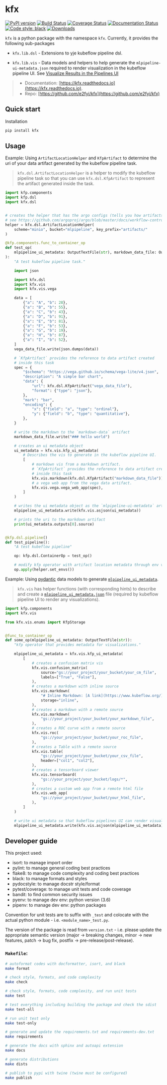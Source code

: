 # kfx

[![PyPI version](https://badge.fury.io/py/kfx.svg)](https://badge.fury.io/py/kfx)
[![Build Status](https://travis-ci.org/e2fyi/kfx.svg?branch=master)](https://travis-ci.org/e2fyi/kfx)
[![Coverage Status](https://coveralls.io/repos/github/e2fyi/kfx/badge.svg?branch=master)](https://coveralls.io/github/e2fyi/kfx?branch=master)
[![Documentation Status](https://readthedocs.org/projects/kfx/badge/?version=latest)](https://kfx.readthedocs.io/en/latest/?badge=latest)
[![Code style: black](https://img.shields.io/badge/code%20style-black-000000.svg)](https://github.com/psf/black)
[![Downloads](https://pepy.tech/badge/kfx/month)](https://pepy.tech/project/kfx/month)

`kfx` is a python package with the namespace `kfx`. Currently, it provides the
following sub-packages

- `kfx.lib.dsl` - Extensions to yje kubeflow pipeline dsl.

- `kfx.lib.vis` - Data models and helpers to help generate the `mlpipeline-ui-metadata.json` required to render visualization in the kubeflow pipeline UI. See [Visualize Results in the Pipelines UI](https://www.kubeflow.org/docs/pipelines/sdk/output-viewer/)

> - Documentation: [https://kfx.readthedocs.io](https://kfx.readthedocs.io).
> - Repo: [https://github.com/e2fyi/kfx](https://github.com/e2fyi/kfx)

## Quick start

Installation

```bash
pip install kfx
```

## Usage

Example: Using `ArtifactLocationHelper` and `KfpArtifact` to determine the
uri of your data artifact generated by the kubeflow pipeline task.

> `kfx.dsl.ArtifactLocationHelper` is a helper to modify the kubeflow pipeline task
> so that you can use `kfx.dsl.KfpArtifact` to represent the artifact generated
> inside the task.

```python
import kfp.components
import kfp.dsl
import kfx.dsl


# creates the helper that has the argo configs (tells you how artifacts will be stored)
# see https://github.com/argoproj/argo/blob/master/docs/workflow-controller-configmap.yaml
helper = kfx.dsl.ArtifactLocationHelper(
    scheme="minio", bucket="mlpipeline", key_prefix="artifacts/"
)

@kfp.components.func_to_container_op
def test_op(
    mlpipeline_ui_metadata: OutputTextFile(str), markdown_data_file: OutputTextFile(str)
):
    "A test kubeflow pipeline task."

    import json

    import kfx.dsl
    import kfx.vis
    import kfx.vis.vega

    data = [
        {"a": "A", "b": 28},
        {"a": "B", "b": 55},
        {"a": "C", "b": 43},
        {"a": "D", "b": 91},
        {"a": "E", "b": 81},
        {"a": "F", "b": 53},
        {"a": "G", "b": 19},
        {"a": "H", "b": 87},
        {"a": "I", "b": 52},
    ]
    vega_data_file.write(json.dumps(data))

    # `KfpArtifact` provides the reference to data artifact created
    # inside this task
    spec = {
        "$schema": "https://vega.github.io/schema/vega-lite/v4.json",
        "description": "A simple bar chart",
        "data": {
            "url": kfx.dsl.KfpArtifact("vega_data_file"),
            "format": {"type": "json"},
        },
        "mark": "bar",
        "encoding": {
            "x": {"field": "a", "type": "ordinal"},
            "y": {"field": "b", "type": "quantitative"},
        },
    }

    # write the markdown to the `markdown-data` artifact
    markdown_data_file.write("### hello world")

    # creates an ui metadata object
    ui_metadata = kfx.vis.kfp_ui_metadata(
        # Describes the vis to generate in the kubeflow pipeline UI.
        [
            # markdown vis from a markdown artifact.
            # `KfpArtifact` provides the reference to data artifact created
            # inside this task
            kfx.vis.markdown(kfx.dsl.KfpArtifact("markdown_data_file")),
            # a vega web app from the vega data artifact.
            kfx.vis.vega.vega_web_app(spec),
        ]
    )

    # writes the ui metadata object as the `mlpipeline-ui-metadata` artifact
    mlpipeline_ui_metadata.write(kfx.vis.asjson(ui_metadata))

    # prints the uri to the markdown artifact
    print(ui_metadata.outputs[0].source)


@kfp.dsl.pipeline()
def test_pipeline():
    "A test kubeflow pipeline"

    op: kfp.dsl.ContainerOp = test_op()

    # modify kfp operator with artifact location metadata through env vars
    op.apply(helper.set_envs())

```

Example: Using [pydantic](https://pydantic-docs.helpmanual.io/) data models to generate
[`mlpipeline_ui_metadata`](https://www.kubeflow.org/docs/pipelines/sdk/output-viewer/).

> `kfx.vis` has helper functions (with corresponding hints) to describe and create a
> [`mlpipeline_ui_metadata.json`](https://www.kubeflow.org/docs/pipelines/sdk/output-viewer/)
> file (required by kubeflow pipeline UI to render any visualizations).

```python
import kfp.components
import kfx.vis

from kfx.vis.enums import KfpStorage


@func_to_container_op
def some_op(mlpipeline_ui_metadata: OutputTextFile(str)):
    "kfp operator that provides metadata for visualizations."

    mlpipeline_ui_metadata = kfx.vis.kfp_ui_metadata(
        [
            # creates a confusion matrix vis
            kfx.vis.confusion_matrix(
                source="gs://your_project/your_bucket/your_cm_file",
                labels=["True", "False"],
            ),
            # creates a markdown with inline source
            kfx.vis.markdown(
                "# Inline Markdown: [A link](https://www.kubeflow.org/)",
                storage="inline",
            ),
            # creates a markdown with a remote source
            kfx.vis.markdown(
                "gs://your_project/your_bucket/your_markdown_file",
            ),
            # creates a ROC curve with a remote source
            kfx.vis.roc(
                "gs://your_project/your_bucket/your_roc_file",
            ),
            # creates a Table with a remote source
            kfx.vis.table(
                "gs://your_project/your_bucket/your_csv_file",
                header=["col1", "col2"],
            ),
            # creates a tensorboard viewer
            kfx.vis.tensorboard(
                "gs://your_project/your_bucket/logs/*",
            ),
            # creates a custom web app from a remote html file
            kfx.vis.web_app(
                "gs://your_project/your_bucket/your_html_file",
            ),
        ]
    )

    # write ui metadata so that kubeflow pipelines UI can render visualizations
    mlpipeline_ui_metadata.write(kfx.vis.asjson(mlpipeline_ui_metadata))
```

## Developer guide

This project used:

- isort: to manage import order
- pylint: to manage general coding best practices
- flake8: to manage code complexity and coding best practices
- black: to manage formats and styles
- pydocstyle: to manage docstr style/format
- pytest/coverage: to manage unit tests and code coverage
- bandit: to find common security issues
- pyenv: to manage dev env: python version (3.6)
- pipenv: to manage dev env: python packages

Convention for unit tests are to suffix with `_test` and colocate with the actual
python module - i.e. `<module_name>_test.py`.

The version of the package is read from `version.txt` - i.e. please update the
appropriate semantic version (major -> breaking changes, minor -> new features, patch -> bug fix, postfix -> pre-release/post-release).

### `Makefile`:
```bash
# autoformat codes with docformatter, isort, and black
make format

# check style, formats, and code complexity
make check

# check style, formats, code complexity, and run unit tests
make test

# test everything including building the package and check the sdist
make test-all

# run unit test only
make test-only

# generate and update the requirements.txt and requirements-dev.txt
make requirements

# generate the docs with sphinx and autoapi extension
make docs

# generate distributions
make dists

# publish to pypi with twine (twine must be configured)
make publish
```